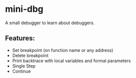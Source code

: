 # mini-dbg
A small debugger to learn about debuggers.

## Features:
- Set breakpoint (on function name or any address)
- Delete breakpoint
- Print backtrace with local variables and formal parameters
- Single Step
- Continue